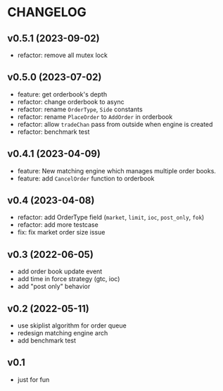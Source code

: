 # CHANGELOG

## v0.5.1 (2023-09-02)

- refactor: remove all mutex lock

## v0.5.0 (2023-07-02)

- feature: get orderbook's depth
- refactor: change orderbook to async
- refactor: rename `OrderType`, `Side` constants
- refactor: rename `PlaceOrder` to `AddOrder` in orderbook
- refactor: allow `tradeChan` pass from outside when engine is created
- refactor: benchmark test

## v0.4.1 (2023-04-09)

- feature: New matching engine which manages multiple order books.
- feature: add `CancelOrder` function to orderbook

## v0.4 (2023-04-08)

- refactor: add OrderType field (`market`, `limit`, `ioc`, `post_only`, `fok`)
- refactor: add more testcase
- fix: fix market order size issue

## v0.3 (2022-06-05)

- add order book update event
- add time in force strategy (gtc, ioc)
- add "post only" behavior

## v0.2 (2022-05-11)

- use skiplist algorithm for order queue
- redesign matching engine arch
- add benchmark test

## v0.1

- just for fun
